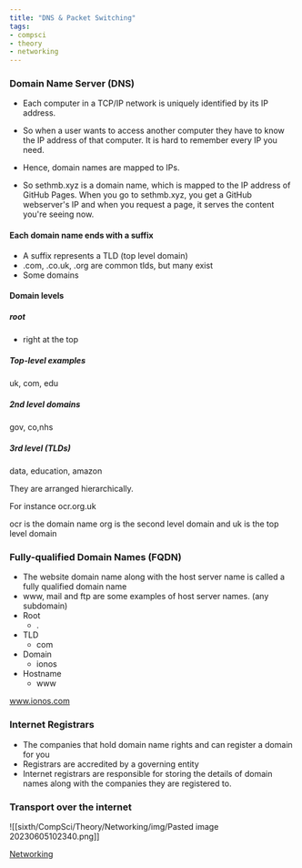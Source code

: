 ```yaml
---
title: "DNS & Packet Switching"
tags:
- compsci
- theory
- networking
---
```


### Domain Name Server (DNS)

- Each computer in a TCP/IP network is uniquely identified by its IP address.
- So when a user wants to access another computer they have to know the IP address of that computer. It is hard to remember every IP you need.
- Hence, domain names are mapped to IPs.

- So sethmb.xyz is a domain name, which is mapped to the IP address of GitHub Pages. When you go to sethmb.xyz, you get a GitHub webserver's IP and when you request a page, it serves the content you're seeing now.

#### Each domain name ends with a suffix

- A suffix represents a TLD (top level domain)
- .com, .co.uk, .org are common tlds, but many exist
- Some domains 

#### Domain levels

##### root
- right at the top

##### Top-level examples
uk, com, edu

##### 2nd level domains

gov, co,nhs

##### 3rd level (TLDs)

data, education, amazon


They are arranged hierarchically.


For instance ocr.org.uk

ocr is the domain name
org is the second level domain
and uk is the top level domain

### Fully-qualified Domain Names (FQDN)

- The website domain name along with the host server name is called a fully qualified domain name
- www, mail and ftp are some examples of host server names. (any subdomain)
- Root
	- .
- TLD
	- com
- Domain
	- ionos
- Hostname
	- www


www.ionos.com

### Internet Registrars

- The companies that hold domain name rights and can register a domain for you
- Registrars are accredited by a governing entity
- Internet registrars are responsible for storing the details of domain names along with the companies they are registered to.


### Transport over the internet

![[sixth/CompSci/Theory/Networking/img/Pasted image 20230605102340.png]]



[Networking](sixth/CompSci/Theory/Networking/Networking)